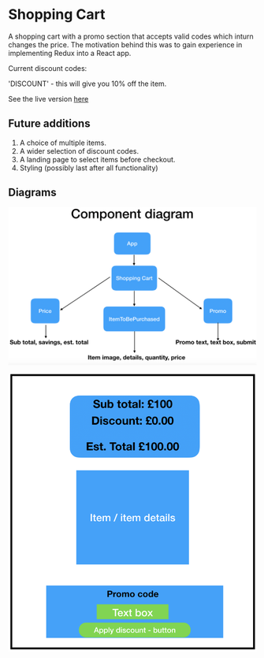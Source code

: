# Shopping Cart

A shopping cart with a promo section that accepts valid codes which inturn changes the price. The motivation behind this was to gain experience in implementing Redux into a React app.

Current discount codes:

'DISCOUNT' - this will give you 10% off the item.

See the live version [here](https://shoppingcart-demo.netlify.app/)

## Future additions

1. A choice of multiple items.
2. A wider selection of discount codes.
3. A landing page to select items before checkout.
4. Styling (possibly last after all functionality)

## Diagrams

![components](https://github.com/MBerry97/shopping-cart/blob/master/src/assets/Shopping%20Cart%20components.png)

![plan-overview](https://github.com/MBerry97/shopping-cart/blob/master/src/assets/Shopping%20cart%20overview.png)
